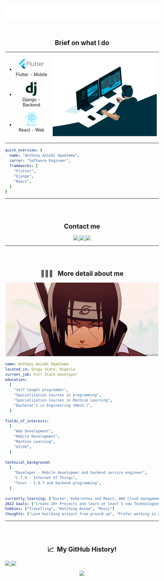 <br/>
<br/>
<p align="center" >
  <img src="svg/title.svg"/>
</p>
<br/>
<h2 align="center"><b>Brief on what I do</b></h2>
<table align="center">
    <tr>
    <td>
        <ul>
            <li align="center"><img src="svg/flutter_icon.svg" alt="vscode"  height="45"/><br/>Flutter - Mobile<br/><br/></li>
            <li align="center"><img src="svg/django_icon.svg" alt="bash" width="45" height="45"/><br/>Django - Backend<br/><br/></li>
            <li align="center"><img src="svg/react_icon.svg" alt="php" width="45" height="45"/><br/>React - Web<br/><br/></li>
        </ul>
    </td>
        <td><img src="images/programmer.gif" width="400"/></td>
    </tr>
</table>


```yaml
quick_overview: {
  name: "Anthony Aniobi Ogadimma",
  carrer: "Software Engineer",
  frameworks: [
    "Flutter",
    "Django",
    "React",
  ]
}
```
<hr>
<br/>
<br/>
<h2 align="center">Contact me</h2>
<p align="center">
<a href="https://anthonyaniobi.netlify.app/">
  <img height="50" src="https://user-images.githubusercontent.com/46517096/166972883-f5f1d88c-0246-4374-88ac-ded0f2cf0699.png"/>
</a>
<a href="https://www.linkedin.com/in/anthony-aniobi/">
  <img height="50" src="https://user-images.githubusercontent.com/46517096/166973395-19676cd8-f8ec-4abf-83ff-da8243505b82.png"/>
</a>
<a href="https://anthonyaniobi.medium.com/">
  <img height="50" src="https://user-images.githubusercontent.com/46517096/166973962-d05d145a-b6a0-4643-bd3d-5ac845679367.png"/>
</a>
</p>
<hr>
<br/>
<br/>
<h2 align="center"> 👨🏻‍💻 &nbsp; More detail about me</h2>
<p align="center">
<img src="images/itachi-gif-3.gif"/>
</p>

```yaml
name: Anthony Aniobi Ogadimma
located_in: Enugu State, Nigeria
current_job: Full Stack Developer
education:
  [
    "Self taught programmer",
    "Specialization Courses in programming",
    "Specialization Courses in Machine Learning",
    "Bachelor's in Engineering (Mech.)",
  ]

fields_of_interests:
  [
    "Web Development",
    "Mobile Development",
    "Machine Learning",
    "UI/UX",
  ]

technical_background:
  [
    "Developer - Mobile developmer and backend service engineer",
    "C.T.O - Internet Of Things",
    "Tutor - I.O.T and backend programming",
  ]
  
currently_learning: ["Docker, Kubernetes and React, AWS Cloud management"]
2022 Goals: ["Create 20+ Projects and learn at least 5 new Technologies."]
hobbies: ["Travelling", "Watching Anime", "Music"]
thoughts: ["Love building project from ground up", "Prefer working in a startup"]
```
<hr>
<br/>
<br/>
<h2 align="center"> 📈 &nbsp;My GitHub History!</h2>
<a href="https://github.com/AnthonyAniobi">
  <img height="180em" src="https://github-readme-stats.vercel.app/api?username=AnthonyAniobi&theme=noctis_minimus&show_icons=true" />
  <img height="180em" src="https://github-readme-stats.vercel.app/api/top-langs/?username=AnthonyAniobi&theme=noctis_minimus&layout=compact" />
</a>

<!-- ![](https://visitor-badge.laobi.icu/badge?page_id=AnthonyAniobi.AnthonyAniobi)
[![Github](https://img.shields.io/github/followers/AnthonyAniobi?label=Follow&style=social)](https://github.com/AnthonyAniobi) -->

<p align="center">
  <img src="https://capsule-render.vercel.app/api?type=waving&color=gradient&height=100&section=footer"/>
</p>

